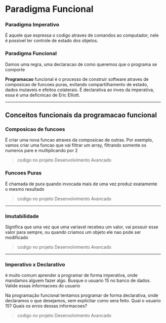 # Paradigma Funcional

### Paradigma Imperativo

É aquele que expressa o codigo atraves de comandos ao computador, nele é possivel ter controle de estado dos objetos.

### Paradigma Funcional

Damos uma regra, uma declaracao de como queremos que o programa se comporte

**Programacao** funcional é o processo de construir software atraves de composicao de funcoes puras, evitando compartilhamento de estado, dados mutaveis e efeitos colaterais. É declarativa ao inves da imperativa, essa é uma deficnicao de Eric Elliott.

---
## Conceitos funcionais da programacao funcional

### Composicao de funcoes

É criar uma nova funcao atraves da composicao de outras. Por exemplo, vamos criar uma funcao que vai filtrar um array, filtrando somente os numeros pare e multiplicando por 2

> codigo no projeto Desenvolvimento Avancado

### Funcoes Puras

É chamada de pura quando invocada mais de uma vez produz exatamente o mesmo resultado

> codigo no projeto Desenvolvimento Avancado

---
### Imutabilidade

Significa que uma vez que uma variavel recebeu um valor, vai possuir esse valor para sempre, ou quando criamos um objeto ele nao pode ser modificado

> codigo no projeto Desenvolvimento Avancado

---
### Imperativo x Declarativo

é muito comum aprender a programar de forma imperativa, onde mandamos alguem fazer algo. Busque o usuario 15 no banco de dados. Valide essas informacoes do usuario

Na programação funcional tentamos programar de forma declarativa, onde declaramos o que desejamos, sem explicitar como sera feito. Qual o usuario 15? Quais os erros dessas informacoes?

> codigo no projeto Desenvolvimento Avancado

